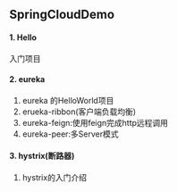 
## SpringCloudDemo ##

#### 1. Hello ####
入门项目


#### 2. eureka ####

1. eureka 的HelloWorld项目
2. erueka-ribbon(客户端负载均衡)
3. eureka-feign:使用feign完成http远程调用
4. eureka-peer:多Server模式



#### 3. hystrix(断路器) ####

1. hystrix的入门介绍